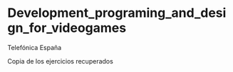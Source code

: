 # Development_programing_and_design_for_videogames

Telefónica España

Copia de los ejercicios recuperados
